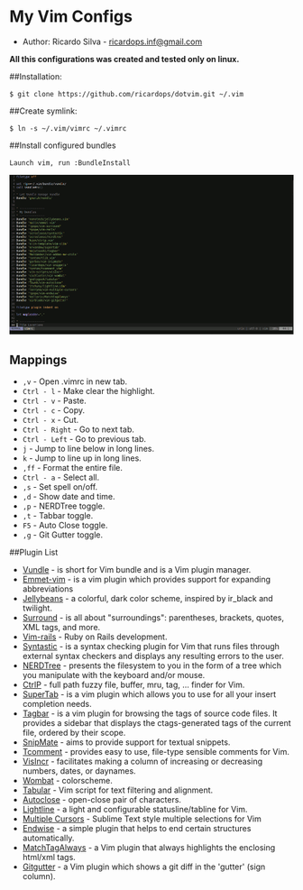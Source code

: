 # My Vim Configs
* Author: Ricardo Silva - <ricardops.inf@gmail.com>

**All this configurations was created and tested only on linux.**

##Installation:

  ```
  $ git clone https://github.com/ricardops/dotvim.git ~/.vim
  ```

##Create symlink:

  ```
  $ ln -s ~/.vim/vimrc ~/.vimrc
  ```

##Install configured bundles

    Launch vim, run :BundleInstall
    
![InstallPlungins](assets/InstallPlugins.gif?raw=true)
    
## Mappings
* `,v` -  Open .vimrc in new tab.
* `Ctrl - l` - Make <C-l> clear the highlight.
* `Ctrl - v` - Paste.
* `Ctrl - c` - Copy.
* `Ctrl - x` - Cut.
* `Ctrl - Right` - Go to next tab.
* `Ctrl - Left` - Go to previous tab.
* `j` - Jump to line below in long lines.
* `k` - Jump to line up in long lines.
* `,ff` - Format the entire file.
* `Ctrl - a` - Select all.
* `,s` - Set spell on/off.
* `,d` - Show date and time.
* `,p` - NERDTree toggle.
* `,t` - Tabbar toggle.
* `F5` - Auto Close toggle.
* `,g` - Git Gutter toggle.



    
##Plugin List

* [Vundle] - is short for Vim bundle and is a Vim plugin manager.
* [Emmet-vim] - is a vim plugin which provides support for expanding abbreviations
* [Jellybeans] - a colorful, dark color scheme, inspired by ir_black and twilight.
* [Surround] - is all about "surroundings": parentheses, brackets, quotes, XML tags, and more.
* [Vim-rails] - Ruby on Rails development.
* [Syntastic] - is a syntax checking plugin for Vim that runs files through external syntax checkers and displays any resulting errors to the user.
* [NERDTree] - presents the filesystem to you in the form of a tree which you manipulate with the keyboard and/or mouse.
* [CtrlP] - full path fuzzy file, buffer, mru, tag, ... finder for Vim.
* [SuperTab] - is a vim plugin which allows you to use <Tab> for all your insert completion needs.
* [Tagbar] - is a vim plugin for browsing the tags of source code files. It provides a sidebar that displays the ctags-generated tags of the current file, ordered by their scope.
* [SnipMate] - aims to provide support for textual snippets.
* [Tcomment] - provides easy to use, file-type sensible comments for Vim.
* [VisIncr] - facilitates making a column of increasing or decreasing
numbers, dates, or daynames.
* [Wombat] - colorscheme.
* [Tabular] - Vim script for text filtering and alignment.
* [Autoclose] - open-close pair  of  characters.
* [Lightline] - a light and configurable statusline/tabline for Vim.
* [Multiple Cursors] - Sublime Text style multiple selections for Vim
* [Endwise] - a simple plugin that helps to end certain structures automatically.
* [MatchTagAlways] - a Vim plugin that always highlights the enclosing html/xml tags.
* [Gitgutter] - a Vim plugin which shows a git diff in the 'gutter' (sign column).


[Vundle]:https://github.com/gmarik/Vundle
[Jellybeans]:https://github.com/nanotech/jellybeans.vim
[Emmet-vim]:https://github.com/mattn/emmet-vim
[Surround]:https://github.com/tpope/vim-surround
[Vim-rails]:https://github.com/tpope/vim-rails
[Syntastic]:https://github.com/scrooloose/syntastic
[NERDTree]:https://github.com/scrooloose/nerdtree
[CtrlP]:https://github.com/kien/ctrlp.vim
[SuperTab]:https://github.com/ervandew/supertab
[Tagbar]:https://github.com/majutsushi/tagbar
[SnipMate]:https://github.com/garbas/vim-snipmate
[Tcomment]:https://github.com/tomtom/tcomment_vim
[VisIncr]:https://github.com/vim-scripts/VisIncr
[Wombat]:https://github.com/cschlueter/vim-wombat
[Tabular]:https://github.com/godlygeek/tabular
[Autoclose]:https://github.com/Townk/vim-autoclose
[Lightline]:https://github.com/itchyny/lightline.vim
[Multiple Cursors]:https://github.com/terryma/vim-multiple-cursors
[Endwise]:https://github.com/tpope/vim-endwise
[MatchTagAlways]:https://github.com/Valloric/MatchTagAlways
[Gitgutter]:https://github.com/airblade/vim-gitgutter
